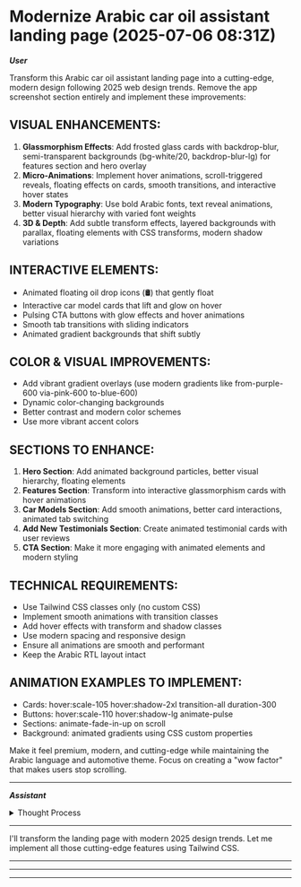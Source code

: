 <!-- Generated by SpecStory -->

# Modernize Arabic car oil assistant landing page (2025-07-06 08:31Z)

_**User**_

Transform this Arabic car oil assistant landing page into a cutting-edge, modern design following 2025 web design trends. Remove the app screenshot section entirely and implement these improvements:

## VISUAL ENHANCEMENTS:
1. **Glassmorphism Effects**: Add frosted glass cards with backdrop-blur, semi-transparent backgrounds (bg-white/20, backdrop-blur-lg) for features section and hero overlay
2. **Micro-Animations**: Implement hover animations, scroll-triggered reveals, floating effects on cards, smooth transitions, and interactive hover states
3. **Modern Typography**: Use bold Arabic fonts, text reveal animations, better visual hierarchy with varied font weights
4. **3D & Depth**: Add subtle transform effects, layered backgrounds with parallax, floating elements with CSS transforms, modern shadow variations

## INTERACTIVE ELEMENTS:
- Animated floating oil drop icons (🛢️) that gently float
- Interactive car model cards that lift and glow on hover
- Pulsing CTA buttons with glow effects and hover animations
- Smooth tab transitions with sliding indicators
- Animated gradient backgrounds that shift subtly

## COLOR & VISUAL IMPROVEMENTS:
- Add vibrant gradient overlays (use modern gradients like from-purple-600 via-pink-600 to-blue-600)
- Dynamic color-changing backgrounds
- Better contrast and modern color schemes
- Use more vibrant accent colors

## SECTIONS TO ENHANCE:
1. **Hero Section**: Add animated background particles, better visual hierarchy, floating elements
2. **Features Section**: Transform into interactive glassmorphism cards with hover animations
3. **Car Models Section**: Add smooth animations, better card interactions, animated tab switching
4. **Add New Testimonials Section**: Create animated testimonial cards with user reviews
5. **CTA Section**: Make it more engaging with animated elements and modern styling

## TECHNICAL REQUIREMENTS:
- Use Tailwind CSS classes only (no custom CSS)
- Implement smooth animations with transition classes
- Add hover effects with transform and shadow classes
- Use modern spacing and responsive design
- Ensure all animations are smooth and performant
- Keep the Arabic RTL layout intact

## ANIMATION EXAMPLES TO IMPLEMENT:
- Cards: hover:scale-105 hover:shadow-2xl transition-all duration-300
- Buttons: hover:scale-110 hover:shadow-lg animate-pulse
- Sections: animate-fade-in-up on scroll
- Background: animated gradients using CSS custom properties

Make it feel premium, modern, and cutting-edge while maintaining the Arabic language and automotive theme. Focus on creating a "wow factor" that makes users stop scrolling.

---

_**Assistant**_

<think><details><summary>Thought Process</summary>This user is asking me to transform the Arabic car oil assistant landing page into a modern design following 2025 web design trends. They want me to implement various visual enhancements, interactive elements, and color improvements. Let's break down what I need to do:

1. Remove the app screenshot section
2. Add glassmorphism effects
3. Add micro-animations
4. Update typography
5. Add 3D and depth effects
6. Add interactive elements like floating oil drops, interactive car model cards, etc.
7. Improve colors with gradient overlays, dynamic backgrounds, etc.
8. Enhance specific sections: hero, features, car models
9. Add a new testimonials section
10. Enhance the CTA section

Let me start by reading the current page.tsx file to understand its structure, and then I'll implement the requested changes using Tailwind CSS classes. I'll need to ensure the Arabic RTL layout remains intact and focus on creating a modern, premium feel.</details></think>

---

I'll transform the landing page with modern 2025 design trends. Let me implement all those cutting-edge features using Tailwind CSS.

---



---



---

